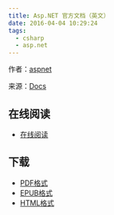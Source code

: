 ```yaml
---
title: Asp.NET 官方文档（英文）
date: 2016-04-04 10:29:24
tags:
  - csharp
  - asp.net
---
```


作者：[aspnet](https://github.com/aspnet)

来源：[Docs](https://github.com/aspnet/Docs)

<!--more-->

## 在线阅读 ##

+ [在线阅读](https://docs.asp.net/en/latest/)

## 下载 ##

+ [PDF格式](https://readthedocs.com/projects/aspnet-aspnet/downloads/pdf/latest/)
+ [EPUB格式](https://readthedocs.com/projects/aspnet-aspnet/downloads/epub/latest/)
+ [HTML格式](https://readthedocs.com/projects/aspnet-aspnet/downloads/htmlzip/latest/)
